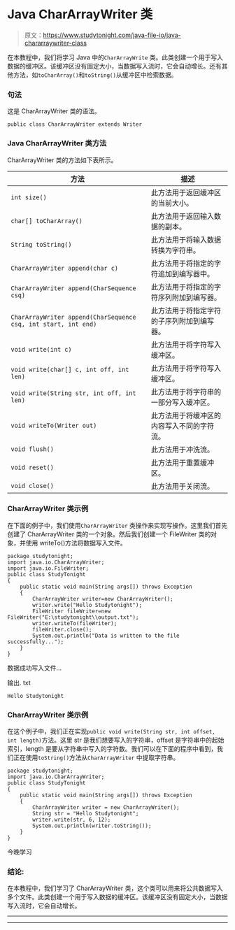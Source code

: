 # Java CharArrayWriter 类

> 原文：<https://www.studytonight.com/java-file-io/java-chararraywriter-class>

在本教程中，我们将学习 Java 中的`CharArrayWrite` 类。此类创建一个用于写入数据的缓冲区。该缓冲区没有固定大小，当数据写入流时，它会自动增长。还有其他方法，如`toCharArray()`和`toString()`从缓冲区中检索数据。

### 句法

这是 CharArrayWriter 类的语法。

```
public class CharArrayWriter extends Writer 
```

### Java CharArrayWriter 类方法

CharArrayWriter 类的方法如下表所示。

| 方法 | 描述 |
| --- | --- |
| `int size()` | 此方法用于返回缓冲区的当前大小。 |
| `char[] toCharArray()` | 此方法用于返回输入数据的副本。 |
| `String toString()` | 此方法用于将输入数据转换为字符串。 |
| `CharArrayWriter append(char c)` | 此方法用于将指定的字符追加到编写器中。 |
| `CharArrayWriter append(CharSequence csq)` | 此方法用于将指定的字符序列附加到编写器。 |
| `CharArrayWriter append(CharSequence csq, int start, int end)` | 此方法用于将指定字符的子序列附加到编写器。 |
| `void write(int c)` | 此方法用于将字符写入缓冲区。 |
| `void write(char[] c, int off, int len)` | 此方法用于将字符写入缓冲区。 |
| `void write(String str, int off, int len)` | 此方法用于将字符串的一部分写入缓冲区。 |
| `void writeTo(Writer out)` | 此方法用于将缓冲区的内容写入不同的字符流。 |
| `void flush()` | 此方法用于冲洗流。 |
| `void reset()` | 此方法用于重置缓冲区。 |
| `void close()` | 此方法用于关闭流。 |

### CharArrayWriter 类示例

在下面的例子中，我们使用`CharArrayWriter` 类操作来实现写操作。这里我们首先创建了 CharArrayWriter 类的一个对象。然后我们创建一个 FileWriter 类的对象，并使用 writeTo()方法将数据写入文件。

```
package studytonight;
import java.io.CharArrayWriter;
import java.io.FileWriter;
public class StudyTonight 
{
	public static void main(String args[]) throws Exception
	{
		CharArrayWriter writer=new CharArrayWriter();    
		writer.write("Hello Studytonight");    
		FileWriter fileWriter=new FileWriter("E:\studytonight\\output.txt");   
		writer.writeTo(fileWriter);    
		fileWriter.close();    
		System.out.println("Data is written to the file successfully...");    
	}
}
```

数据成功写入文件...

输出. txt

```
Hello Studytonight
```

### CharArrayWriter 类示例

在这个例子中，我们正在实现`public void write(String str, int offset, int length)`方法。这里 str 是我们想要写入的字符串，offset 是字符串中的起始索引，length 是要从字符串中写入的字符数。我们可以在下面的程序中看到，我们正在使用`toString()`方法从`CharArrayWriter` 中提取字符串。

```
package studytonight;
import java.io.CharArrayWriter;
public class StudyTonight 
{
	public static void main(String args[]) throws Exception
	{
		CharArrayWriter writer = new CharArrayWriter(); 
		String str = "Hello Studytonight"; 
		writer.write(str, 6, 12);
		System.out.println(writer.toString()); 
	}
}
```

今晚学习

### 结论:

在本教程中，我们学习了 CharArrayWriter 类，这个类可以用来将公共数据写入多个文件。此类创建一个用于写入数据的缓冲区。该缓冲区没有固定大小，当数据写入流时，它会自动增长。

* * *

* * *